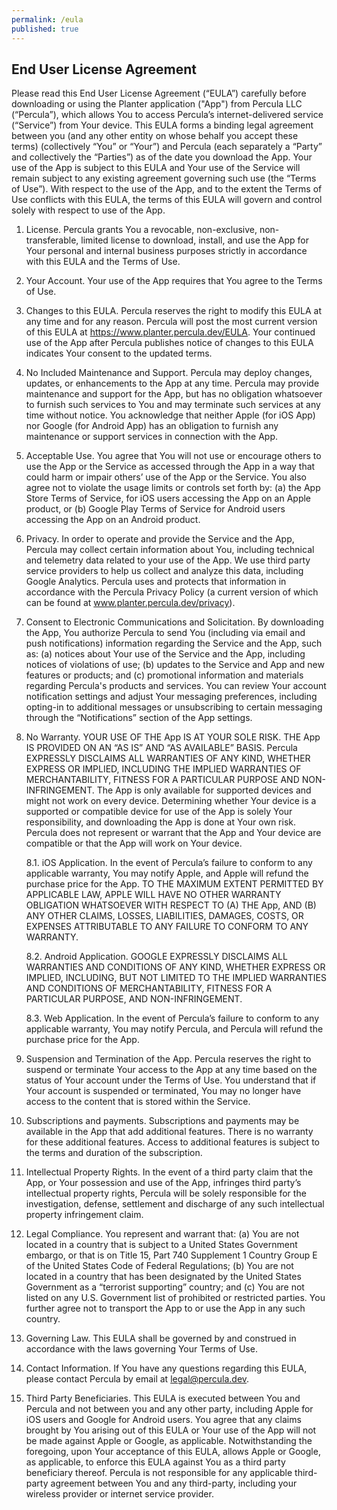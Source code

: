 ```yaml
---
permalink: /eula
published: true
---
```

## End User License Agreement

Please read this End User License Agreement (“EULA”) carefully before downloading or using the Planter application ("App") from Percula LLC (“Percula”), which allows You to access Percula’s internet-delivered service (“Service”) from Your device. This EULA forms a binding legal agreement between you (and any other entity on whose behalf you accept these terms) (collectively “You” or “Your”) and Percula (each separately a “Party” and collectively the “Parties”) as of the date you download the App. Your use of the App is subject to this EULA and Your use of the Service will remain subject to any existing agreement governing such use (the “Terms of Use”). With respect to the use of the App, and to the extent the Terms of Use conflicts with this EULA, the terms of this EULA will govern and control solely with respect to use of the App. 

1. License.  Percula grants You a revocable, non-exclusive, non-transferable, limited license to download, install, and use the App for Your personal and internal business purposes strictly in accordance with this EULA and the Terms of Use.

2. Your Account. Your use of the App requires that You agree to the Terms of Use.

3. Changes to this EULA. Percula reserves the right to modify this EULA at any time and for any reason. Percula will post the most current version of this EULA at https://www.planter.percula.dev/EULA. Your continued use of the App after Percula publishes notice of changes to this EULA indicates Your consent to the updated terms.

4. No Included Maintenance and Support. Percula may deploy changes, updates, or enhancements to the App at any time. Percula may provide maintenance and support for the App, but has no obligation whatsoever to furnish such services to You and may terminate such services at any time without notice. You acknowledge that neither Apple (for iOS App) nor Google (for Android App) has an obligation to furnish any maintenance or support services in connection with the App.

5. Acceptable Use. You agree that You will not use or encourage others to use the App or the Service as accessed through the App in a way that could harm or impair others’ use of the App or the Service. You also agree not to violate the usage limits or controls set forth by: (a) the App Store Terms of Service, for iOS users accessing the App on an Apple product, or (b) Google Play Terms of Service for Android users accessing the App on an Android product.  

6. Privacy. In order to operate and provide the Service and the App, Percula may collect certain information about You, including technical and telemetry data related to your use of the App. We use third party service providers to help us collect and analyze this data, including Google Analytics. Percula uses and protects that information in accordance with the Percula Privacy Policy (a current version of which can be found at www.planter.percula.dev/privacy).  

7. Consent to Electronic Communications and Solicitation. By downloading the App, You authorize Percula to send You (including via email and push notifications) information regarding the Service and the App, such as: (a) notices about Your use of the Service and the App, including notices of violations of use; (b) updates to the Service and App and new features or products; and (c) promotional information and materials regarding Percula's products and services.  You can review Your account notification settings and adjust Your messaging preferences, including opting-in to additional messages or unsubscribing to certain messaging through the “Notifications” section of the App settings.

8. No Warranty. YOUR USE OF THE App IS AT YOUR SOLE RISK. THE App IS PROVIDED ON AN “AS IS” AND “AS AVAILABLE” BASIS. Percula EXPRESSLY DISCLAIMS ALL WARRANTIES OF ANY KIND, WHETHER EXPRESS OR IMPLIED, INCLUDING THE IMPLIED WARRANTIES OF MERCHANTABILITY, FITNESS FOR A PARTICULAR PURPOSE AND NON-INFRINGEMENT. The App is only available for supported devices and might not work on every device. Determining whether Your device is a supported or compatible device for use of the App is solely Your responsibility, and downloading the App is done at Your own risk. Percula does not represent or warrant that the App and Your device are compatible or that the App will work on Your device. 

    8.1. iOS Application. In the event of Percula’s failure to conform to any applicable warranty, You may notify Apple, and Apple will refund the purchase price for the App. TO THE MAXIMUM EXTENT PERMITTED BY APPLICABLE LAW, APPLE WILL HAVE NO OTHER WARRANTY OBLIGATION WHATSOEVER WITH RESPECT TO (A) THE App, AND (B) ANY OTHER CLAIMS, LOSSES, LIABILITIES, DAMAGES, COSTS, OR EXPENSES ATTRIBUTABLE TO ANY FAILURE TO CONFORM TO ANY WARRANTY.  

    8.2. Android Application. GOOGLE EXPRESSLY DISCLAIMS ALL WARRANTIES AND CONDITIONS OF ANY KIND, WHETHER EXPRESS OR IMPLIED, INCLUDING, BUT NOT LIMITED TO THE IMPLIED WARRANTIES AND CONDITIONS OF MERCHANTABILITY, FITNESS FOR A PARTICULAR PURPOSE, AND NON-INFRINGEMENT.

    8.3. Web Application. In the event of Percula’s failure to conform to any applicable warranty, You may notify Percula, and Percula will refund the purchase price for the App.

9. Suspension and Termination of the App. Percula reserves the right to suspend or terminate Your access to the App at any time based on the status of Your account under the Terms of Use. You understand that if Your account is suspended or terminated, You may no longer have access to the content that is stored within the Service.

10. Subscriptions and payments. Subscriptions and payments may be available in the App that add additional features. There is no warranty for these additional features. Access to additional features is subject to the terms and duration of the subscription.

11.  Intellectual Property Rights. In the event of a third party claim that the App, or Your possession and use of the App, infringes third party’s intellectual property rights, Percula will be solely responsible for the investigation, defense, settlement and discharge of any such intellectual property infringement claim.

12. Legal Compliance. You represent and warrant that: (a) You are not located in a country that is subject to a United States Government embargo, or that is on Title 15, Part 740 Supplement 1 Country Group E of the United States Code of Federal Regulations; (b) You are not located in a country that has been designated by the United States Government as a “terrorist supporting” country; and (c) You are not listed on any U.S. Government list of prohibited or restricted parties. You further agree not to transport the App to or use the App in any such country.

13. Governing Law. This EULA shall be governed by and construed in accordance with the laws governing Your Terms of Use.

14. Contact Information. If You have any questions regarding this EULA, please contact Percula by email at legal@percula.dev.

15. Third Party Beneficiaries. This EULA is executed between You and Percula and not between you and any other party, including Apple for iOS users and Google for Android users. You agree that any claims brought by You arising out of this EULA or Your use of the App will not be made against Apple or Google, as applicable. Notwithstanding the foregoing, upon Your acceptance of this EULA, allows Apple or Google, as applicable, to enforce this EULA against You as a third party beneficiary thereof. Percula is not responsible for any applicable third-party agreement between You and any third-party, including your wireless provider or internet service provider.
